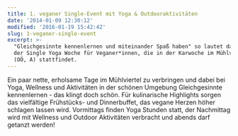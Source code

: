 ```yaml
---
title: 1. veganer Single-Event mit Yoga & Outdooraktivitäten
date: '2014-01-09 12:30:12'
modified: '2016-01-19 15:42:42'
slug: 1-veganer-single-event
excerpt: >-
  "Gleichgesinnte kennenlernen und miteinander Spaß haben" so lautet das Motto
  der Single Yoga Woche für Veganer*innen, die in der Karwoche im Mühlviertel
  (OÖ, A) stattfindet.
---
```


Ein paar nette, erholsame Tage im Mühlviertel zu verbringen und dabei bei Yoga, Wellness und Aktivitäten in der schönen Umgebung Gleichgesinnte kennenlernen - das klingt doch schön. Für kulinarische Highlights sorgen das vielfältige Frühstücks- und Dinnerbuffet, das vegane Herzen höher schlagen lassen wird. Vormittags finden Yoga Stunden statt, der Nachmittag wird mit Wellness und Outdoor Aktivitäten verbracht und abends darf getanzt werden!
